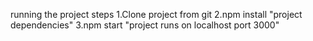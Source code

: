 running the project steps
1.Clone project from git
2.npm install "project dependencies"
3.npm start "project runs on localhost port 3000"